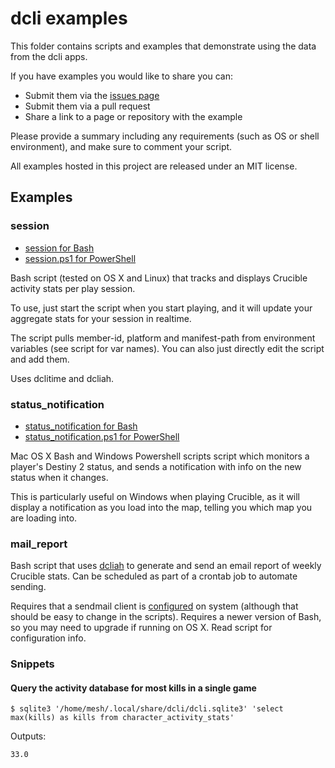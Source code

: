 # dcli examples

This folder contains scripts and examples that demonstrate using the data from the dcli apps.

If you have examples you would like to share you can:
* Submit them via the [issues page](https://github.com/mikechambers/dcli/issues)
* Submit them via a pull request
* Share a link to a page or repository with the example

Please provide a summary including any requirements (such as OS or shell environment), and make sure to comment your script.

All examples hosted in this project are released under an MIT license.

## Examples

### session

* [session for Bash](session)
* [session.ps1 for PowerShell](session.ps1)

Bash script (tested on OS X and Linux) that tracks and displays Crucible activity stats per play session.

To use, just start the script when you start playing, and it will update your aggregate stats for your session in realtime.

The script pulls member-id, platform and manifest-path from environment variables (see script for var names). You can also just directly edit the script and add them.

Uses dclitime and dcliah.

### status_notification

* [status_notification for Bash](status_notification)
* [status_notification.ps1 for PowerShell](status_notification.ps1)

Mac OS X Bash and Windows Powershell scripts script which monitors a player's Destiny 2 status, and sends a notification with info on the new status when it changes.

This is particularly useful on Windows when playing Crucible, as it will display a notification as you load into the map, telling you which map you are loading into.

### mail_report

Bash script that uses [dcliah](https://github.com/mikechambers/dcli/tree/main/src/dcliah) to generate and send an email report of weekly Crucible stats. Can be scheduled as part of a crontab job to automate sending.

Requires that a sendmail client is [configured](https://blog.travismclarke.com/post/send-email-from-terminal/) on system (although that should be easy to change in the scripts). Requires a newer version of Bash, so you may need to upgrade if running on OS X. Read script for configuration info.

### Snippets

#### Query the activity database for most kills in a single game

```
$ sqlite3 '/home/mesh/.local/share/dcli/dcli.sqlite3' 'select max(kills) as kills from character_activity_stats'
```

Outputs:

```
33.0
```
